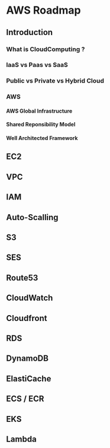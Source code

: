 # AWS Roadmap

## Introduction
### What is CloudComputing ?
### IaaS vs Paas vs SaaS
### Public vs Private vs Hybrid Cloud
### AWS
#### AWS Global Infrastructure
#### Shared Reponsibility Model
#### Well Architected Framework

## EC2
## VPC
## IAM
## Auto-Scalling
## S3
## SES
## Route53
## CloudWatch
## Cloudfront
## RDS
## DynamoDB
## ElastiCache
## ECS / ECR
## EKS
## Lambda
## 
## 
## 
## 
## 
## 
## 

